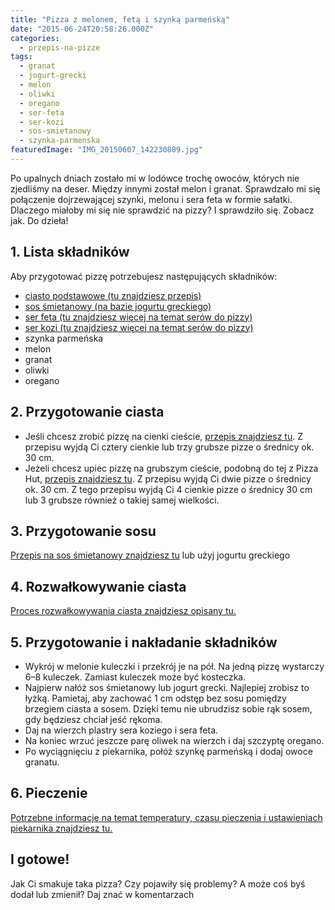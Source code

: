 ```yaml
---
title: "Pizza z melonem, fetą i szynką parmeńską"
date: "2015-06-24T20:58:26.000Z"
categories: 
  - przepis-na-pizze
tags: 
  - granat
  - jogurt-grecki
  - melon
  - oliwki
  - oregano
  - ser-feta
  - ser-kozi
  - sos-smietanowy
  - szynka-parmenska
featuredImage: "IMG_20150607_142230809.jpg"
---
```


Po upalnych dniach zostało mi w lodówce trochę owoców, których nie zjedliśmy na deser. Między innymi został melon i granat. Sprawdzało mi się połączenie dojrzewającej szynki, melonu i sera feta w formie sałatki. Dlaczego miałoby mi się nie sprawdzić na pizzy? I sprawdziło się. Zobacz jak. Do dzieła!

## 1\. Lista składników

Aby przygotować pizzę potrzebujesz następujących składników:

- <a title="Przepis na ciasto podstawowe" href="/przepis-na-ciasto-na-pizze/">ciasto podstawowe (tu znajdziesz przepis)</a>
- <a title="Przepis na sos śmietanowy" href="/sos-smietanowy/">sos śmietanowy (na bazie jogurtu greckiego)</a>
- <a title="Ser do pizzy" href="/jaki-ser-wybrac-do-pizzy/">ser feta (tu znajdziesz więcej na temat serów do pizzy)</a>
- <a title="Ser do pizzy" href="/jaki-ser-wybrac-do-pizzy/">ser kozi (tu znajdziesz więcej na temat serów do pizzy)</a>
- szynka parmeńska
- melon
- granat
- oliwki
- oregano

## 2\. Przygotowanie ciasta

- Jeśli chcesz zrobić pizzę na cienki cieście, <a title="Przepis na ciasto podstawowe" href="/przepis-na-ciasto-na-pizze/">przepis znajdziesz tu</a>. Z przepisu wyjdą Ci cztery cienkie lub trzy grubsze pizze o średnicy ok. 30 cm.
- Jeżeli chcesz upiec pizzę na grubszym cieście, podobną do tej z Pizza Hut, <a title="Przepis na pizzę na grubym cieście" href="/jak-zrobic-ciasto-na-pizze-jak-w-pizza-hut/">przepis znajdziesz tu</a>. Z przepisu wyjdą Ci dwie pizze o średnicy ok. 30 cm. Z tego przepisu wyjdą Ci 4 cienkie pizze o średnicy 30 cm lub 3 grubsze również o takiej samej wielkości.

## 3\. Przygotowanie sosu

<a title="Przepis na sos śmietanowy" href="/sos-smietanowy/">Przepis na sos śmietanowy znajdziesz tu</a> lub użyj jogurtu greckiego

## 4\. Rozwałkowywanie ciasta

<a title="Rozwałkowywanie ciasta" href="/jak-walkowac-ciasto-pizzy/">Proces rozwałkowywania ciasta znajdziesz opisany tu.</a>

## 5\. Przygotowanie i nakładanie składników

- Wykrój w melonie kuleczki i przekrój je na pół. Na jedną pizzę wystarczy 6–8 kuleczek. Zamiast kuleczek może być kosteczka.
- Najpierw nałóż sos śmietanowy lub jogurt grecki. Najlepiej zrobisz to łyżką. Pamietaj, aby zachować 1 cm odstęp bez sosu pomiędzy brzegiem ciasta a sosem. Dzięki temu nie ubrudzisz sobie rąk sosem, gdy będziesz chciał jeść rękoma.
- Daj na wierzch plastry sera koziego i sera feta.
- Na koniec wrzuć jeszcze parę oliwek na wierzch i daj szczyptę oregano.
- Po wyciągnięciu z piekarnika, połóż szynkę parmeńską i dodaj owoce granatu.

## 6\. Pieczenie

<a title="Jak ustawić piekarnik do pieczenia pizzy" href="/jak-ustawic-piekarnik-pieczenia-pizzy/">Potrzebne informacje na temat temperatury, czasu pieczenia i ustawieniach piekarnika znajdziesz tu.</a>

## I gotowe!

Jak Ci smakuje taka pizza? Czy pojawiły się problemy? A może coś byś dodał lub zmienił? Daj znać w komentarzach

